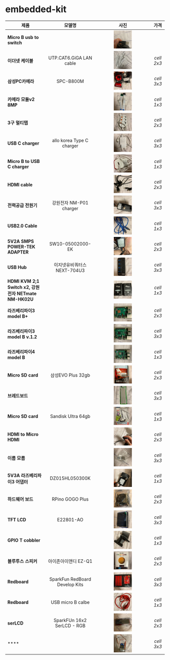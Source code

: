 # embedded-kit

|  <center>제품</center> |  <center>모델명</center> |  <center>사진</center> |  <center>가격</center> |  
|:------|:------:|:--------:|:----:|
|**Micro B usb to switch** |  | <img src="/images/1.jpg"  width="35%" height="10%"> | |
|**이더넷 케이블** | UTP.CAT6.GiGA LAN cable  | <center><img src="/images/2.jpg"  width="35%" height="10%"> </center> |*cell 2x3* |
|**삼성PC카메라** | SPC-B800M |<center><img src="/images/3.jpg"  width="35%" height="10%"> </center> |*cell 3x3* |
|**카메라 모듈v2 8MP** |  |<center><img src="/images/4.jpg"  width="35%" height="10%"> </center> |*cell 1x3* |
|**3구 멀티탭** |  |<center><img src="/images/5.jpg"  width="35%" height="10%"> </center> |*cell 2x3* |
|**USB C charger** | allo korea Type C charger |<center><img src="/images/6.jpg"  width="35%" height="10%"> </center> |*cell 3x3* |
|**Micro B to USB C charger** |  |<center><img src="/images/7.jpg"  width="35%" height="10%"> </center> |*cell 1x3* |
|**HDMI cable** |  |<center><img src="/images/8.jpg"  width="35%" height="10%"> </center> |*cell 2x3* |
|**전력공급 전원기** | 강원전자 NM-P01 charger |<center><img src="/images/10.jpg"  width="35%" height="10%"> </center> |*cell 3x3* |
|**USB2.0 Cable** |  |<center><img src="/images/11.jpg"  width="35%" height="10%"> </center> |*cell 1x3* |
|**5V2A SMPS POWER-TEK ADAPTER** | SW10-05002000-EK |<center><img src="/images/12.jpg"  width="35%" height="10%"> </center> |*cell 2x3* |
|**USB Hub** | 이지넷유비쿼터스 NEXT-704U3 |<center><img src="/images/13.jpg"  width="35%" height="10%"> </center> |*cell 3x3* |
|**HDMI KVM 2;1 Switch x2, 강원전자 NETmate NM-HK02U** |  |<center><img src="/images/14.jpg"  width="35%" height="10%"> </center> |*cell 1x3* |
|**라즈베리파이3 model B+** |  |<center><img src="/images/15.jpg"  width="35%" height="10%"> </center> |*cell 2x3* |
|**라즈베리파이3 model B v.1.2** |  |<center><img src="/images/16.jpg"  width="35%" height="10%"> </center> |*cell 3x3* |
|**라즈베리파이4 model B** |  |<center><img src="/images/17.jpg"  width="35%" height="10%"> </center> |*cell 1x3* |
|**Micro SD card** | 삼성EVO Plus 32gb |<center><img src="/images/18.jpg"  width="35%" height="10%"> </center> |*cell 2x3* |
|**브레드보드** |  |<center><img src="/images/19.jpg"  width="35%" height="10%"> </center> |*cell 3x3* |
|**Micro SD card** | Sandisk Ultra 64gb |<center><img src="/images/20.jpg"  width="35%" height="10%"> </center> |*cell 1x3* |
|**HDMI to Micro HDMI** |  |<center><img src="/images/21.jpg"  width="35%" height="10%"> </center> |*cell 2x3* |
|**이름 모름** |  |<center><img src="/images/22.jpg"  width="35%" height="10%"> </center> |*cell 3x3* |
|**5V3A 라즈베리파이3 어댑터** | DZ015HL050300K |<center><img src="/images/23.jpg"  width="35%" height="10%"> </center> |*cell 1x3* |
|**하드웨어 보드** | RPino GOGO Plus |<center><img src="/images/24.jpg"  width="35%" height="10%"> </center> |*cell 2x3* |
|**TFT LCD** | E22801-AO |<center><img src="/images/25.jpg"  width="35%" height="10%"> </center> |*cell 3x3* |
|**GPIO T cobbler** |  |<center><img src="/images/26.jpg"  width="35%" height="10%"> </center> |*cell 1x3* |
|**블루투스 스피커** | 아이존아이앤디 EZ-Q1 |<center><img src="/images/27.jpg"  width="35%" height="10%"> </center> |*cell 2x3* |
|**Redboard** | SparkFun RedBoard Develop Kits |<center><img src="/images/28.jpg"  width="35%" height="10%"> </center> |*cell 3x3* |
|**Redboard** | USB micro B calbe |<center><img src="/images/29.jpg"  width="35%" height="10%"> </center> |*cell 1x3* |
|**serLCD** | SparkFUn 16x2 SerLCD - RGB |<center><img src="/images/30.jpg"  width="35%" height="10%"> </center> |*cell 2x3* |
|**** |  |<center><img src="/images/31.jpg"  width="35%" height="10%"> </center> |*cell 3x3* |

